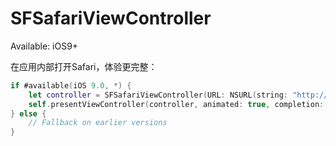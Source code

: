 # SFSafariViewController

Available: iOS9+

在应用内部打开Safari，体验更完整：


```swift
if #available(iOS 9.0, *) {
    let controller = SFSafariViewController(URL: NSURL(string: "http://www.douban.com")!, entersReaderIfAvailable: true)
    self.presentViewController(controller, animated: true, completion: nil)
} else {
    // Fallback on earlier versions
}
```